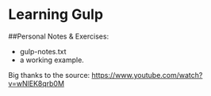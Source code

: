 # Learning Gulp

##Personal Notes & Exercises: 

+ gulp-notes.txt
+ a working example.

Big thanks to the source:
https://www.youtube.com/watch?v=wNlEK8qrb0M
